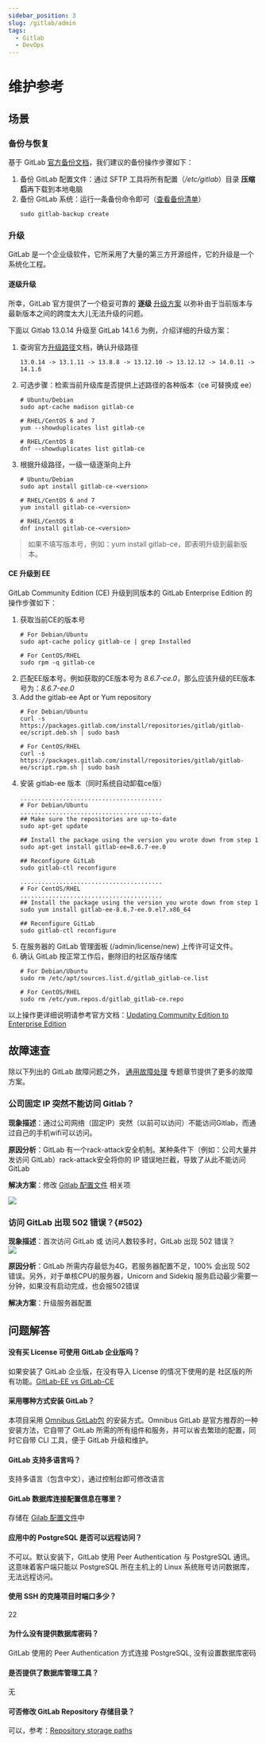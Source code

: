 ```yaml
---
sidebar_position: 3
slug: /gitlab/admin
tags:
  - Gitlab
  - DevOps
---
```


# 维护参考

## 场景

### 备份与恢复

基于 GitLab [官方备份文档](https://docs.gitlab.com/omnibus/settings/backups.html)，我们建议的备份操作步骤如下：

1. 备份 GitLab 配置文件：通过 SFTP 工具将所有配置（*/etc/gitlab*）目录 **压缩后**再下载到本地电脑
2. 备份 GitLab 系统：运行一条备份命令即可（[查看备份清单](https://docs.gitlab.com/ce/raketasks/backup_restore.html#creating-a-backup-of-the-gitlab-system)）
   ``` shell
   sudo gitlab-backup create
   ```

### 升级

GitLab 是一个企业级软件，它所采用了大量的第三方开源组件，它的升级是一个系统化工程。  

#### 逐级升级

所幸，GitLab 官方提供了一个稳妥可靠的 **逐级** [升级方案](https://docs.gitlab.com/omnibus/update/README.html#updating-using-the-official-repositories) 以弥补由于当前版本与最新版本之间的跨度太大儿无法升级的问题。

下面以 Gitlab 13.0.14 升级至 GitLab 14.1.6 为例，介绍详细的升级方案：  

1. 查询官方[升级路径](https://docs.gitlab.com/ee/update/index.html#upgrade-paths)文档，确认升级路径
   ```
   13.0.14 -> 13.1.11 -> 13.8.8 -> 13.12.10 -> 13.12.12 -> 14.0.11 -> 14.1.6
   ```

2. 可选步骤：检索当前升级库是否提供上述路径的各种版本（ce 可替换成 ee）
   ```
   # Ubuntu/Debian
   sudo apt-cache madison gitlab-ce

   # RHEL/CentOS 6 and 7
   yum --showduplicates list gitlab-ce

   # RHEL/CentOS 8
   dnf --showduplicates list gitlab-ce
   ```

3. 根据升级路径，一级一级逐渐向上升
   ```
   # Ubuntu/Debian
   sudo apt install gitlab-ce-<version>

   # RHEL/CentOS 6 and 7
   yum install gitlab-ce-<version>

   # RHEL/CentOS 8
   dnf install gitlab-ce-<version>
   ```

> 如果不填写版本号，例如：yum install gitlab-ce，即表明升级到最新版本。


#### CE 升级到 EE

GitLab Community Edition (CE) 升级到同版本的 GitLab Enterprise Edition 的操作步骤如下：

1. 获取当前CE的版本号
   ```
   # For Debian/Ubuntu
   sudo apt-cache policy gitlab-ce | grep Installed

   # For CentOS/RHEL
   sudo rpm -q gitlab-ce
   ```
2. 匹配EE版本号。例如获取的CE版本号为 *8.6.7-ce.0*，那么应该升级的EE版本号为：*8.6.7-ee.0*
3. Add the gitlab-ee Apt or Yum repository
   ```
   # For Debian/Ubuntu
   curl -s https://packages.gitlab.com/install/repositories/gitlab/gitlab-ee/script.deb.sh | sudo bash

   # For CentOS/RHEL
   curl -s https://packages.gitlab.com/install/repositories/gitlab/gitlab-ee/script.rpm.sh | sudo bash
   ```
4. 安装 gitlab-ee 版本（同时系统自动卸载ce版）
   ```
   ........................................
   # For Debian/Ubuntu
   ........................................
   ## Make sure the repositories are up-to-date
   sudo apt-get update

   ## Install the package using the version you wrote down from step 1
   sudo apt-get install gitlab-ee=8.6.7-ee.0

   ## Reconfigure GitLab
   sudo gitlab-ctl reconfigure
   
   ........................................
   # For CentOS/RHEL
   ........................................
   ## Install the package using the version you wrote down from step 1
   sudo yum install gitlab-ee-8.6.7-ee.0.el7.x86_64

   ## Reconfigure GitLab
   sudo gitlab-ctl reconfigure
   ```
5. 在服务器的 GitLab 管理面板 (/admin/license/new) 上传许可证文件。
6. 确认 GitLab 按正常工作后，删除旧的社区版存储库
   ```
   # For Debian/Ubuntu
   sudo rm /etc/apt/sources.list.d/gitlab_gitlab-ce.list

   # For CentOS/RHEL
   sudo rm /etc/yum.repos.d/gitlab_gitlab-ce.repo
   ```
以上操作更详细说明请参考官方文档：[Updating Community Edition to Enterprise Edition](https://docs.gitlab.com/omnibus/update/README.html#updating-community-edition-to-enterprise-edition)


## 故障速查

除以下列出的 GitLab 故障问题之外， [通用故障处理](../troubleshooting) 专题章节提供了更多的故障方案。  

### 公司固定 IP 突然不能访问 Gitlab？

**现象描述**：通过公司网络（固定IP）突然（以前可以访问）不能访问Gitlab，而通过自己的手机wifi可以访问。   

**原因分析**：GitLab 有一个rack-attack安全机制。某种条件下（例如：公司大量并发访问 GitLab）rack-attack安全将你的 IP 错误地拦截，导致了从此不能访问 GitLab   

**解决方案**：修改 [Gitlab 配置文件](/zh/stack-components.md#gitlab) 相关项

![](https://libs.websoft9.com/Websoft9/DocsPicture/zh/gitlab/gitlab-attachip-websoft9.png)


### 访问 GitLab 出现 502 错误？{#502}

**现象描述**：首次访问 GitLab 或 访问人数较多时，GitLab 出现 502 错误？   
![](https://libs.websoft9.com/Websoft9/DocsPicture/en/gitlab/gitlab-502-websoft9.png)

**原因分析**：GitLab 所需内存最低为4G，若服务器配置不足，100% 会出现 502 错误。另外，对于单核CPU的服务器，Unicorn and Sidekiq 服务启动最少需要一分钟，如果没有启动完成，也会报502错误   

**解决方案**：升级服务器配置




## 问题解答

#### 没有买 License 可使用 GitLab 企业版吗？

如果安装了 GitLab 企业版，在没有导入 License 的情况下使用的是 社区版的所有功能。[GitLab-EE vs GitLab-CE](https://about.gitlab.com/install/ce-or-ee/)

#### 采用哪种方式安装 GitLab？

本项目采用 [Omnibus GitLab包](https://gitlab.com/gitlab-org/omnibus-gitlab) 的安装方式。Omnibus GitLab 是官方推荐的一种安装方法，它自带了 GitLab 所需的所有组件和服务，并可以省去繁琐的配置，同时它自带 CLI 工具，便于 GitLab 升级和维护。

#### GitLab 支持多语言吗？

支持多语言（包含中文），通过控制台即可修改语言

#### GitLab 数据库连接配置信息在哪里？

存储在 [Gilab 配置文件](../gitlab#path)中

#### 应用中的 PostgreSQL 是否可以远程访问？

不可以。默认安装下，GitLab 使用 Peer Authentication 与 PostgreSQL 通讯。这意味着客户端只能以 PostgreSQL 所在主机上的 Linux 系统账号访问数据库，无法远程访问。

#### 使用 SSH 的克隆项目时端口多少？

22

#### 为什么没有提供数据库密码？

GitLab 使用的 Peer Authentication 方式连接 PostgreSQL, 没有设置数据库密码

#### 是否提供了数据库管理工具？

无

#### 可否修改 GitLab Repository 存储目录？

可以，参考：[Repository storage paths](https://docs.gitlab.com/ee/administration/repository_storage_paths.html)